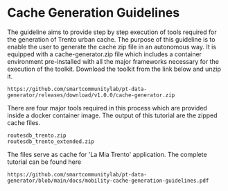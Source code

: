 # Cache Generation Guidelines
The guideline aims to provide step by step execution of tools required for the generation of Trento urban cache. The purpose of this guideline is to enable the user to generate the cache zip file in an autonomous way. It is equipped with a cache-generator.zip file which includes a container environment  pre-installed with all the major frameworks necessary for the execution of the toolkit. Download the toolkit from the link below and unzip it.
```
https://github.com/smartcommunitylab/pt-data-generator/releases/download/v1.0.0/cache-generator.zip
```
There are four major tools required in this process which are provided inside a docker container image. The output of this tutorial are the zipped cache files.
```
routesdb_trento.zip
routesdb_trento_extended.zip
```
The files serve as cache for 'La Mia Trento' application. The complete tutorial can be found here
```
https://github.com/smartcommunitylab/pt-data-generator/blob/main/docs/mobility-cache-generation-guidelines.pdf
```


